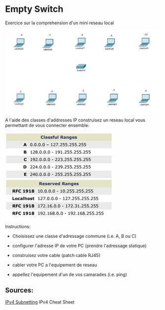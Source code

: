 # Empty Switch


Exercice sur la comprehension d'un mini reseau local

![alt tag](.docs/EmptySwitch.png)

A l'aide des classes d'addresses IP construisez un reseau local vous permettant de vous connecter ensemble:

![alt tag](.docs/LAN-Ranges.png)

Instructions:

* Choisissez une classe d'adressage commune (i.e. A, B ou C)

* configurer l'adresse IP de votre PC (prendre l'adressage statique)

* construisez votre cable (patch cable RJ45)

* cabler votre PC a l'equipement de reseau

* appellez l'equipement d'un de vos camarades (i.e. ping)

## Sources:

[IPv4 Subnetting](http://packetlife.net/media/library/15/IPv4_Subnetting.pdf) IPv4 Cheat Sheet



